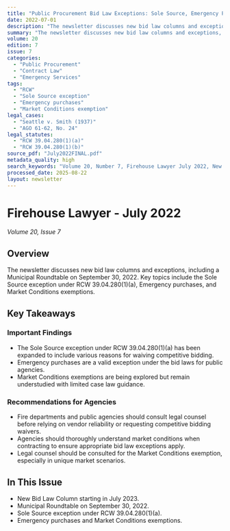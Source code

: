 ```yaml
---
title: "Public Procurement Bid Law Exceptions: Sole Source, Emergency Purchases, and Market Conditions"
date: 2022-07-01
description: "The newsletter discusses new bid law columns and exceptions, including a Municipal Roundtable on September 30, 2022. Key topics include the Sole Source exception under RCW 39.04.280(1)(a), Emergency purchases, and Market Conditions exemptions."
summary: "The newsletter discusses new bid law columns and exceptions, including a Municipal Roundtable on September 30, 2022. Key topics include the Sole Source exception under RCW 39.04.280(1)(a), Emergency purchases, and Market Conditions exemptions."
volume: 20
edition: 7
issue: 7
categories:
  - "Public Procurement"
  - "Contract Law"
  - "Emergency Services"
tags:
  - "RCW"
  - "Sole Source exception"
  - "Emergency purchases"
  - "Market Conditions exemption"
legal_cases:
  - "Seattle v. Smith (1937)"
  - "AGO 61-62, No. 24"
legal_statutes:
  - "RCW 39.04.280(1)(a)"
  - "RCW 39.04.280(1)(b)"
source_pdf: "July2022FINAL.pdf"
metadata_quality: high
search_keywords: "Volume 20, Number 7, Firehouse Lawyer July 2022, New Bid Law Column, Municipal Roundtable, Sole Source Purchases, RCW 39.04.280(1)(a), Market Conditions exemption, Special Facilities"
processed_date: 2025-08-22
layout: newsletter
---
```


# Firehouse Lawyer - July 2022

*Volume 20, Issue 7*

## Overview

The newsletter discusses new bid law columns and exceptions, including a Municipal Roundtable on September 30, 2022. Key topics include the Sole Source exception under RCW 39.04.280(1)(a), Emergency purchases, and Market Conditions exemptions.

## Key Takeaways

### Important Findings

- The Sole Source exception under RCW 39.04.280(1)(a) has been expanded to include various reasons for waiving competitive bidding.
- Emergency purchases are a valid exception under the bid laws for public agencies.
- Market Conditions exemptions are being explored but remain understudied with limited case law guidance.

### Recommendations for Agencies

- Fire departments and public agencies should consult legal counsel before relying on vendor reliability or requesting competitive bidding waivers.
- Agencies should thoroughly understand market conditions when contracting to ensure appropriate bid law exceptions apply.
- Legal counsel should be consulted for the Market Conditions exemption, especially in unique market scenarios.

## In This Issue

- New Bid Law Column starting in July 2023.
- Municipal Roundtable on September 30, 2022.
- Sole Source exception under RCW 39.04.280(1)(a).
- Emergency purchases and Market Conditions exemptions.

